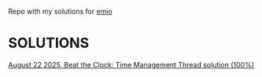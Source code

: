 Repo with my solutions for [emio](https://emio.io/)

# SOLUTIONS

[August 22 2025. Beat the Clock: Time Management Thread solution (100%)](https://github.com/mikaeltorni/emio_solutions/blob/master/1_beat_the_clock_time_management_thread.md)
